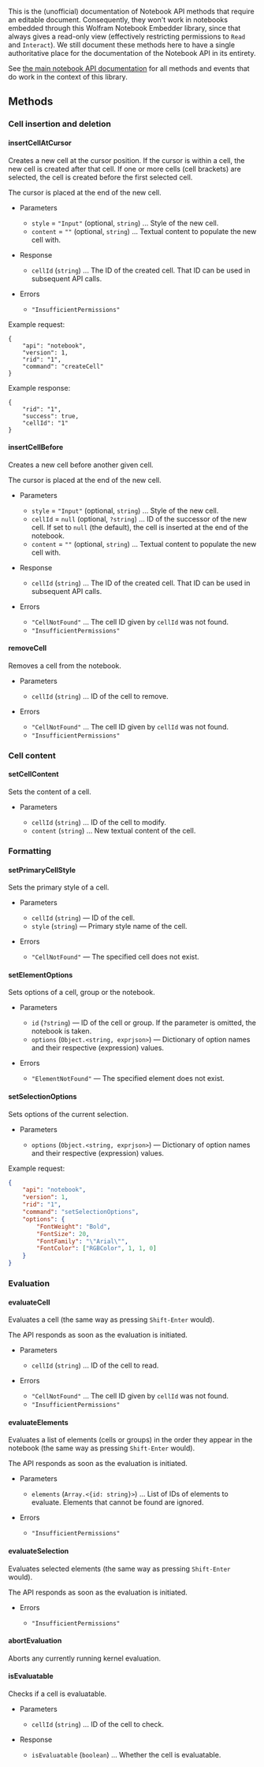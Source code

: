 This is the (unofficial) documentation of Notebook API methods that require an editable document. Consequently, they won't work in notebooks embedded through this Wolfram Notebook Embedder library, since that always gives a read-only view (effectively restricting permissions to `Read` and `Interact`). We still document these methods here to have a single authoritative place for the documentation of the Notebook API in its entirety.

See [the main notebook API documentation](./NotebookAPI.md) for all methods and events that do work in the context of this library.


## Methods

### Cell insertion and deletion

#### insertCellAtCursor

Creates a new cell at the cursor position. If the cursor is within a cell, the new cell is created after that cell. If one or more cells (cell brackets) are selected, the cell is created before the first selected cell.

The cursor is placed at the end of the new cell.

+ Parameters

    + `style` = `"Input"` (optional, `string`) ... Style of the new cell.
    + `content` = `""` (optional, `string`) ... Textual content to populate the new cell with.

+ Response

    + `cellId` (`string`) ... The ID of the created cell. That ID can be used in subsequent API calls.

+ Errors

    + `"InsufficientPermissions"`

Example request:

    {
        "api": "notebook",
        "version": 1,
        "rid": "1",
        "command": "createCell"
    }

Example response:

    {
        "rid": "1",
        "success": true,
        "cellId": "1"
    }

#### insertCellBefore

Creates a new cell before another given cell.

The cursor is placed at the end of the new cell.

+ Parameters

    + `style` = `"Input"` (optional, `string`) ... Style of the new cell.
    + `cellId` = `null` (optional, `?string`) ... ID of the successor of the new cell. If set to `null` (the default), the cell is inserted at the end of the notebook.
    + `content` = `""` (optional, `string`) ... Textual content to populate the new cell with.

+ Response

    + `cellId` (`string`) ... The ID of the created cell. That ID can be used in subsequent API calls.

+ Errors

    + `"CellNotFound"` ... The cell ID given by `cellId` was not found.
    + `"InsufficientPermissions"`
    
#### removeCell

Removes a cell from the notebook.

+ Parameters

    + `cellId` (`string`) ... ID of the cell to remove.

+ Errors

    + `"CellNotFound"` ... The cell ID given by `cellId` was not found.
    + `"InsufficientPermissions"`

### Cell content

#### setCellContent

Sets the content of a cell.

+ Parameters

    + `cellId` (`string`) ... ID of the cell to modify.
    + `content` (`string`) ... New textual content of the cell.

### Formatting

#### setPrimaryCellStyle

Sets the primary style of a cell.

+ Parameters

    + `cellId` (`string`) — ID of the cell.
    + `style` (`string`) — Primary style name of the cell.

+ Errors

    + `"CellNotFound"` — The specified cell does not exist.

#### setElementOptions

Sets options of a cell, group or the notebook.

+ Parameters

    + `id` (`?string`) — ID of the cell or group. If the parameter is omitted, the notebook is taken.
    + `options` (`Object.<string, exprjson>`) — Dictionary of option names and their respective (expression) values.

+ Errors

    + `"ElementNotFound"` — The specified element does not exist.

#### setSelectionOptions

Sets options of the current selection.

+ Parameters

    + `options` (`Object.<string, exprjson>`) — Dictionary of option names and their respective (expression) values.

Example request:

```json
{
    "api": "notebook",
    "version": 1,
    "rid": "1",
    "command": "setSelectionOptions",
    "options": {
        "FontWeight": "Bold",
        "FontSize": 20,
        "FontFamily": "\"Arial\"",
        "FontColor": ["RGBColor", 1, 1, 0]
    }
}
```

### Evaluation

#### evaluateCell

Evaluates a cell (the same way as pressing `Shift-Enter` would).

The API responds as soon as the evaluation is initiated.

+ Parameters

    + `cellId` (`string`) ... ID of the cell to read.

+ Errors

    + `"CellNotFound"` ... The cell ID given by `cellId` was not found.
    + `"InsufficientPermissions"`
    
#### evaluateElements

Evaluates a list of elements (cells or groups) in the order they appear in the notebook (the same way as pressing `Shift-Enter` would).

The API responds as soon as the evaluation is initiated.

+ Parameters

    + `elements` (`Array.<{id: string}>`) ... List of IDs of elements to evaluate. Elements that cannot be found are ignored.
    
+ Errors

    + `"InsufficientPermissions"`

#### evaluateSelection

Evaluates selected elements (the same way as pressing `Shift-Enter` would).

The API responds as soon as the evaluation is initiated.

+ Errors

    + `"InsufficientPermissions"`

#### abortEvaluation

Aborts any currently running kernel evaluation.

#### isEvaluatable

Checks if a cell is evaluatable.

+ Parameters

    + `cellId` (`string`) ... ID of the cell to check.

+ Response

    + `isEvaluatable` (`boolean`) ... Whether the cell is evaluatable.

